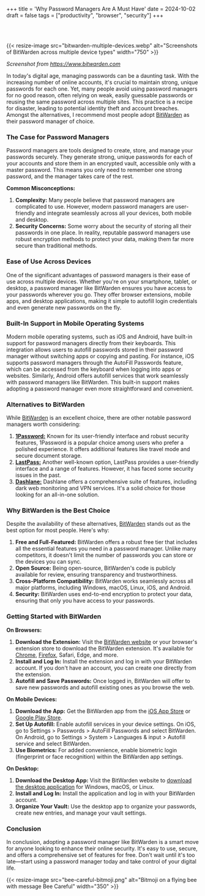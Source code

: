 +++
title = 'Why Password Managers Are A Must Have'
date = 2024-10-02
draft = false
tags = ["productivity", "browser", "security"]
+++

<br/><br/>

{{< resize-image src="bitwarden-multiple-devices.webp" alt="Screenshots of BitWarden across multiple device types" width="750" >}}

*Screenshot from https://www.bitwarden.com*

In today's digital age, managing passwords can be a daunting task. With the increasing number of online accounts, it's crucial to maintain strong, unique passwords for each one. Yet, many people avoid using password managers for no good reason, often relying on weak, easily guessable passwords or reusing the same password across multiple sites. This practice is a recipe for disaster, leading to potential identity theft and account breaches. Amongst the alternatives, I recommend most people adopt [BitWarden](https://bitwarden.com/) as their password manager of choice.

### The Case for Password Managers

Password managers are tools designed to create, store, and manage your passwords securely. They generate strong, unique passwords for each of your accounts and store them in an encrypted vault, accessible only with a master password. This means you only need to remember one strong password, and the manager takes care of the rest.

**Common Misconceptions:**
1. **Complexity:** Many people believe that password managers are complicated to use. However, modern password managers are user-friendly and integrate seamlessly across all your devices, both mobile and desktop.
2. **Security Concerns:** Some worry about the security of storing all their passwords in one place. In reality, reputable password managers use robust encryption methods to protect your data, making them far more secure than traditional methods.

### Ease of Use Across Devices

One of the significant advantages of password managers is their ease of use across multiple devices. Whether you're on your smartphone, tablet, or desktop, a password manager like BitWarden ensures you have access to your passwords wherever you go. They offer browser extensions, mobile apps, and desktop applications, making it simple to autofill login credentials and even generate new passwords on the fly.

### Built-In Support in Mobile Operating Systems

Modern mobile operating systems, such as iOS and Android, have built-in support for password managers directly from their keyboards. This integration allows users to autofill passwords stored in their password manager without switching apps or copying and pasting. For instance, iOS supports password managers through the AutoFill Passwords feature, which can be accessed from the keyboard when logging into apps or websites. Similarly, Android offers autofill services that work seamlessly with password managers like BitWarden. This built-in support makes adopting a password manager even more straightforward and convenient.

### Alternatives to BitWarden

While [BitWarden](https://bitwarden.com/) is an excellent choice, there are other notable password managers worth considering:

1. [**1Password:**](https://1password.com/) Known for its user-friendly interface and robust security features, 1Password is a popular choice among users who prefer a polished experience. It offers additional features like travel mode and secure document storage.
2. [**LastPass:**](https://www.lastpass.com/) Another well-known option, LastPass provides a user-friendly interface and a range of features. However, it has faced some security issues in the past.
3. [**Dashlane:**](https://www.dashlane.com/) Dashlane offers a comprehensive suite of features, including dark web monitoring and VPN services. It's a solid choice for those looking for an all-in-one solution.

### Why BitWarden is the Best Choice

Despite the availability of these alternatives, [BitWarden](https://bitwarden.com/) stands out as the best option for most people. Here's why:

1. **Free and Full-Featured:** BitWarden offers a robust free tier that includes all the essential features you need in a password manager. Unlike many competitors, it doesn't limit the number of passwords you can store or the devices you can sync.
2. **Open Source:** Being open-source, BitWarden's code is publicly available for review, ensuring transparency and trustworthiness.
3. **Cross-Platform Compatibility:** BitWarden works seamlessly across all major platforms, including Windows, macOS, Linux, iOS, and Android.
4. **Security:** BitWarden uses end-to-end encryption to protect your data, ensuring that only you have access to your passwords.

### Getting Started with BitWarden

**On Browsers:**
1. **Download the Extension:** Visit the [BitWarden website](https://bitwarden.com/) or your browser's extension store to download the BitWarden extension. It's available for [Chrome](https://chromewebstore.google.com/detail/bitwarden-password-manage/nngceckbapebfimnlniiiahkandclblb), [Firefox](https://addons.mozilla.org/en-US/firefox/addon/bitwarden-password-manager/), Safari, Edge, and more.
2. **Install and Log In:** Install the extension and log in with your BitWarden account. If you don't have an account, you can create one directly from the extension.
3. **Autofill and Save Passwords:** Once logged in, BitWarden will offer to save new passwords and autofill existing ones as you browse the web.

**On Mobile Devices:**
1. **Download the App:** Get the BitWarden app from the [iOS App Store](https://apps.apple.com/us/app/bitwarden-password-manager/id1137397744) or [Google Play Store](https://play.google.com/store/apps/details?id=com.x8bit.bitwarden&hl=en_US).
2. **Set Up Autofill:** Enable autofill services in your device settings. On iOS, go to Settings > Passwords > AutoFill Passwords and select BitWarden. On Android, go to Settings > System > Languages & input > Autofill service and select BitWarden.
3. **Use Biometrics:** For added convenience, enable biometric login (fingerprint or face recognition) within the BitWarden app settings.

**On Desktop:**
1. **Download the Desktop App:** Visit the BitWarden website to [download the desktop application](https://bitwarden.com/download/#downloads-desktop) for Windows, macOS, or Linux.
2. **Install and Log In:** Install the application and log in with your BitWarden account.
3. **Organize Your Vault:** Use the desktop app to organize your passwords, create new entries, and manage your vault settings.

### Conclusion

In conclusion, adopting a password manager like BitWarden is a smart move for anyone looking to enhance their online security. It's easy to use, secure, and offers a comprehensive set of features for free. Don't wait until it's too late—start using a password manager today and take control of your digital life.

{{< resize-image src="bee-careful-bitmoji.png" alt="Bitmoji on a flying bee with message Bee Careful" width="350" >}}